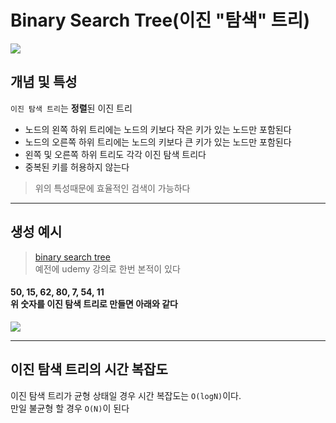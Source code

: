 # Binary Search Tree(이진 "탐색" 트리)

<img src="https://img1.daumcdn.net/thumb/R1280x0/?scode=mtistory2&fname=https%3A%2F%2Fblog.kakaocdn.net%2Fdn%2FbCe3QD%2Fbtq2ytHuN1Z%2FAi82KHYBlgY01j9hbwjOO1%2Fimg.png">

## 개념 및 특성

`이진 탐색 트리`는 **정렬**된 이진 트리
* 노드의 왼쪽 하위 트리에는 노드의 키보다 작은 키가 있는 노드만 포함된다
* 노드의 오른쪽 하위 트리에는 노드의 키보다 큰 키가 있는 노드만 포함된다
* 왼쪽 및 오른쪽 하위 트리도 각각 이진 탐색 트리다
* 중복된 키를 허용하지 않는다

> 위의 특성때문에 효율적인 검색이 가능하다

---
## 생성 예시 
> [binary search tree](https://github.com/fhwmqkfl/coding_test/blob/main/udemy/Binary%20Search%20Trees/BST.py)<br>
> 예전에 udemy 강의로 한번 본적이 있다
 
#### 50, 15, 62, 80, 7, 54, 11 <br> 위 숫자를 이진 탐색 트리로 만들면 아래와 같다

<img src="https://img1.daumcdn.net/thumb/R1280x0/?scode=mtistory2&fname=https%3A%2F%2Fblog.kakaocdn.net%2Fdn%2FcexmJD%2Fbtq2z1DLANG%2FZFiFmM5657r46N4hKKzv91%2Fimg.png">

---
## 이진 탐색 트리의 시간 복잡도
이진 탐색 트리가 균형 상태일 경우 시간 복잡도는 `O(logN)`이다.<br>
만일 불균형 할 경우 `O(N)`이 된다